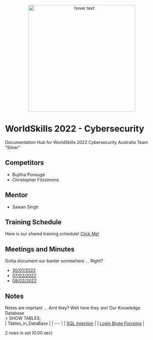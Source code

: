 <p align="center">
  <img src="https://www.worldskills.org.au/wp-content/uploads/2021/04/Cyber-1.png" width="350" title="hover text">
</p>

# WorldSkills 2022 - Cybersecurity
Documentation Hub for WorldSkills 2022 Cybersecurity Australia Team "Silver"

## Competitors
- Bujitha Ponsuge
- Christopher Fitzsimons
## Mentor
- Sawan Singh

## Training Schedule
Here is our shared training schedule!
[Click Me!](https://github.com/ChristopherFitzsimons/WorldSkills2022Cybersecurity/tree/main/Training)

## Meetings and Minutes
Gotta document our banter somewhere ... Right?
- [30/01/2022](https://github.com/ChristopherFitzsimons/WorldSkills2022Cybersecurity/tree/main/Meetings/22-01-30.md)
- [07/02/2022](https://github.com/ChristopherFitzsimons/WorldSkills2022Cybersecurity/tree/main/Meetings/22-02-07.md)
- [08/02/2022](https://github.com/ChristopherFitzsimons/WorldSkills2022Cybersecurity/tree/main/Meetings/22-02-08.md)

## Notes
Notes are imprtant ... Arnt they? Well here they are! Our Knowledge Database  
\> SHOW TABLES;  
| Tables_in_DataBase |
| --- |
| [SQL Injection](https://github.com/ChristopherFitzsimons/WorldSkills2022Cybersecurity/blob/main/Notes/SQL%20Injection/) |
| [Login Brute Forceing](https://github.com/ChristopherFitzsimons/WorldSkills2022Cybersecurity/tree/main/Notes/Login%20Brute%20Forcing) |

2 rows in set (0.00 sec)  
